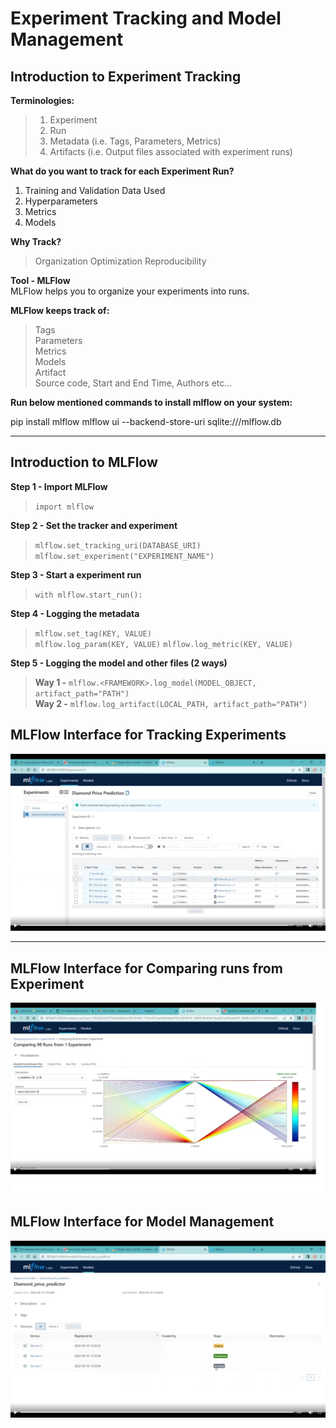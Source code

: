 # Experiment Tracking and Model Management

## Introduction to Experiment Tracking
**Terminologies:**
> 1. Experiment  
> 2. Run  
> 3. Metadata  (i.e. Tags, Parameters, Metrics)  
> 4. Artifacts (i.e. Output files associated with experiment runs)

**What do you want to track for each Experiment Run?**
1. Training and Validation Data Used
2. Hyperparameters
3. Metrics
4. Models

**Why Track?**
> Organization
> Optimization
> Reproducibility

**Tool - MLFlow**  
MLFlow helps you to organize your experiments into runs.

**MLFlow keeps track of:**
> Tags  
> Parameters  
> Metrics  
> Models  
> Artifact  
> Source code, Start and End Time, Authors etc...

**Run below mentioned commands to install mlflow on your system:**

pip install mlflow
mlflow ui --backend-store-uri sqlite:///mlflow.db



*** 

## Introduction to MLFlow

**Step 1 - Import MLFlow**
> `import mlflow`

**Step 2 - Set the tracker and experiment**
> `mlflow.set_tracking_uri(DATABASE_URI)`  
> `mlflow.set_experiment("EXPERIMENT_NAME")`

**Step 3 - Start a experiment run**
> `with mlflow.start_run():`

**Step 4 - Logging the metadata**
> `mlflow.set_tag(KEY, VALUE)`  
> `mlflow.log_param(KEY, VALUE)`
> `mlflow.log_metric(KEY, VALUE)`

**Step 5 - Logging the model and other files (2 ways)**
> **Way 1 -** `mlflow.<FRAMEWORK>.log_model(MODEL_OBJECT, artifact_path="PATH")`  
> **Way 2 -** `mlflow.log_artifact(LOCAL_PATH, artifact_path="PATH")`


## MLFlow Interface for Tracking Experiments
![Tracking Experiments](images/tracking_experiments.png)

***
## MLFlow Interface for Comparing runs from Experiment
![Compare Experiment Runs](images/compare_runs.png)

## MLFlow Interface for Model Management
![Model Management](images/model_management.png)
